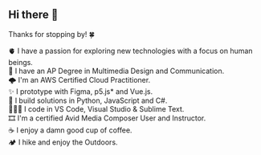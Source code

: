 ## Hi there 👋

Thanks for stopping by! 🍀


🫀  I have a passion for exploring new technologies with a focus on human beings.\
🧠 I have an AP Degree in Multimedia Design and Communication.\
🌩️ I'm an AWS Certified Cloud Practitioner.\
✨ I prototype with Figma, p5.js* and Vue.js.\
🧰 I build solutions in Python, JavaScript and C#.\
👨🏻‍💻 I code in VS Code, Visual Studio & Sublime Text.\
🎞️ I'm a certified Avid Media Composer User and Instructor.\
☕️ I enjoy a damn good cup of coffee.\
🏕️ I hike and enjoy the Outdoors.
<!--
**smogelmose/smogelmose** is a ✨ _special_ ✨ repository because its `README.md` (this file) appears on your GitHub profile.

Here are some ideas to get you started:

- 🔭 I’m currently working on ...
- 🌱 I’m currently learning ...
- 👯 I’m looking to collaborate on ...
- 🤔 I’m looking for help with ...
- 💬 Ask me about ...
- 📫 How to reach me: ...
- 😄 Pronouns: ...
- ⚡ Fun fact: ...
-->
